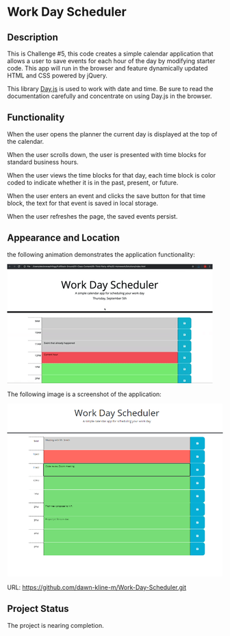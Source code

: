 # Work Day Scheduler

## Description

This is Challenge #5, this code creates a simple calendar application that allows a user to save events for each hour of the day by modifying starter code. This app will run in the browser and feature dynamically updated HTML and CSS powered by jQuery.

This library [Day.js](https://day.js.org/en/) is used to work with date and time. Be sure to read the documentation carefully and concentrate on using Day.js in the browser.

 
## Functionality

When the user opens the planner the current day is displayed at the top of the calendar.

When the user scrolls down, the user is presented with time blocks for standard business hours.

When the user views the time blocks for that day, each time block is color coded to indicate whether it is in the past, present, or future.

When the user enters an event and clicks the save button for that time block, the text for that event is saved in local storage.

When the user refreshes the page, the saved events persist.

## Appearance and Location

the following animation demonstrates the application functionality:

![A user clicks on slots on the color-coded calendar and edits the events.](./images/05-third-party-apis-homework-demo.gif)

The following image is a screenshot of the application:

![This is a screenshot of the password generator.](./images/Work-Day-Scheduler-Screenshot.png)

URL: https://github.com/dawn-kline-m/Work-Day-Scheduler.git

## Project Status

The project is nearing completion.